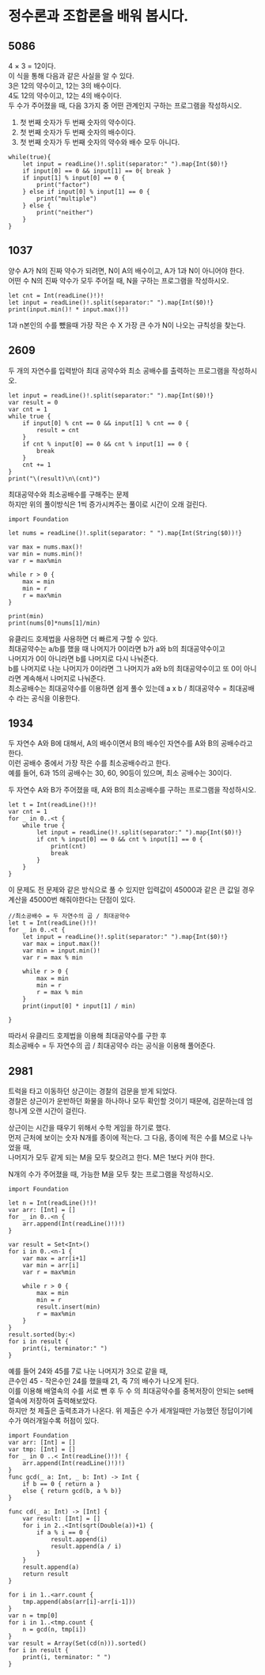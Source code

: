 # 정수론과 조합론을 배워 봅시다.
## 5086
4 × 3 = 12이다.   
이 식을 통해 다음과 같은 사실을 알 수 있다.   
3은 12의 약수이고, 12는 3의 배수이다.   
4도 12의 약수이고, 12는 4의 배수이다.   
두 수가 주어졌을 때, 다음 3가지 중 어떤 관계인지 구하는 프로그램을 작성하시오.   
   
1. 첫 번째 숫자가 두 번째 숫자의 약수이다.
2. 첫 번째 숫자가 두 번째 숫자의 배수이다.
3. 첫 번째 숫자가 두 번째 숫자의 약수와 배수 모두 아니다.
```
while(true){
	let input = readLine()!.split(separator:" ").map{Int($0)!}
	if input[0] == 0 && input[1] == 0{ break }
	if input[1] % input[0] == 0 {
		print("factor")
	} else if input[0] % input[1] == 0 {
		print("multiple")
	} else {
		print("neither")
	}
}
```
## 1037
양수 A가 N의 진짜 약수가 되려면, N이 A의 배수이고, A가 1과 N이 아니어야 한다.   
어떤 수 N의 진짜 약수가 모두 주어질 때, N을 구하는 프로그램을 작성하시오.   
```
let cnt = Int(readLine()!)!
let input = readLine()!.split(separator:" ").map{Int($0)!}
print(input.min()! * input.max()!)
```
1과 n본인의 수를 뺐을때 가장 작은 수 X 가장 큰 수가 N이 나오는 규칙성을 찾는다.   
## 2609
두 개의 자연수를 입력받아 최대 공약수와 최소 공배수를 출력하는 프로그램을 작성하시오.   
```
let input = readLine()!.split(separator:" ").map{Int($0)!}
var result = 0
var cnt = 1
while true {
	if input[0] % cnt == 0 && input[1] % cnt == 0 {
		result = cnt
	}
	if cnt % input[0] == 0 && cnt % input[1] == 0 {
		break
	}
	cnt += 1
}
print("\(result)\n\(cnt)")
```
최대공약수와 최소공배수를 구해주는 문제   
하지만 위의 풀이방식은 1씩 증가시켜주는 풀이로 시간이 오래 걸린다.   
```
import Foundation

let nums = readLine()!.split(separator: " ").map{Int(String($0))!}

var max = nums.max()!
var min = nums.min()!
var r = max%min

while r > 0 {
    max = min
    min = r
    r = max%min
}

print(min)
print(nums[0]*nums[1]/min)
```
유클리드 호제법을 사용하면 더 빠르게 구할 수 있다.   
최대공약수는 a/b를 했을 때 나머지가 0이라면 b가 a와 b의 최대공약수이고   
나머지가 0이 아니라면 b를 나머지로 다시 나눠준다.   
b를 나머지로 나눈 나머지가 0이라면 그 나머지가 a와 b의 최대공약수이고 또 0이 아니라면 계속해서 나머지로 나눠준다.   
최소공배수는 최대공약수를 이용하면 쉽게 풀수 있는데 a x b / 최대공약수 = 최대공배수 라는 공식을 이용한다.   
## 1934
두 자연수 A와 B에 대해서, A의 배수이면서 B의 배수인 자연수를 A와 B의 공배수라고 한다.   
이런 공배수 중에서 가장 작은 수를 최소공배수라고 한다.   
예를 들어, 6과 15의 공배수는 30, 60, 90등이 있으며, 최소 공배수는 30이다.   
   
두 자연수 A와 B가 주어졌을 때, A와 B의 최소공배수를 구하는 프로그램을 작성하시오.   
```
let t = Int(readLine()!)!
var cnt = 1
for _ in 0..<t {
	while true {
		let input = readLine()!.split(separator:" ").map{Int($0)!}
		if cnt % input[0] == 0 && cnt % input[1] == 0 {
			print(cnt)
			break
		}
	}
}
```
이 문제도 전 문제와 같은 방식으로 풀 수 있지만 입력값이 45000과 같은 큰 값일 경우 계산을 45000번 해줘야한다는 단점이 있다.   
```
//최소공배수 = 두 자연수의 곱 / 최대공약수
let t = Int(readLine()!)!
for _ in 0..<t {
	let input = readLine()!.split(separator:" ").map{Int($0)!}
	var max = input.max()!
	var min = input.min()!
	var r = max % min
 
	while r > 0 {
		max = min
		min = r
		r = max % min
	}
	print(input[0] * input[1] / min)
 
}
```
따라서 유클리드 호제법을 이용해 최대공약수를 구한 후   
최소공배수 = 두 자연수의 곱 / 최대공약수 라는 공식을 이용해 풀어준다.   
## 2981
트럭을 타고 이동하던 상근이는 경찰의 검문을 받게 되었다.   
경찰은 상근이가 운반하던 화물을 하나하나 모두 확인할 것이기 때문에, 검문하는데 엄청나게 오랜 시간이 걸린다.   
   
상근이는 시간을 때우기 위해서 수학 게임을 하기로 했다.   
먼저 근처에 보이는 숫자 N개를 종이에 적는다. 그 다음, 종이에 적은 수를 M으로 나누었을 때,   
나머지가 모두 같게 되는 M을 모두 찾으려고 한다. M은 1보다 커야 한다.   
   
N개의 수가 주어졌을 때, 가능한 M을 모두 찾는 프로그램을 작성하시오.   
```
import Foundation

let n = Int(readLine()!)!
var arr: [Int] = []
for _ in 0..<n {
	arr.append(Int(readLine()!)!)
}

var result = Set<Int>()
for i in 0..<n-1 {
	var max = arr[i+1]
	var min = arr[i]
	var r = max%min

	while r > 0 {
    	max = min
    	min = r
	 	result.insert(min)
		r = max%min
	}
}
result.sorted(by:<)
for i in result {
	print(i, terminator:" ")
}
```
예를 들어 24와 45를 7로 나눈 나머지가 3으로 같을 때,   
큰수인 45 - 작은수인 24를 했을때 21, 즉 7의 배수가 나오게 된다.   
이를 이용해 배열속의 수를 서로 뺀 후 두 수 의 최대공약수를 중복저장이 안되는 set배열속에 저장하여 출력해보았다.   
하지만 첫 제출은 출력초과가 나온다. 위 제출은 수가 세개일때만 가능했던 정답이기에 수가 여러개일수록 허점이 있다.   
```
import Foundation
var arr: [Int] = []
var tmp: [Int] = []
for _ in 0 ..< Int(readLine()!)! {
    arr.append(Int(readLine()!)!)
}
func gcd(_ a: Int, _ b: Int) -> Int {
    if b == 0 { return a }
    else { return gcd(b, a % b)}
}

func cd(_ a: Int) -> [Int] {
    var result: [Int] = []
    for i in 2..<Int(sqrt(Double(a))+1) {
        if a % i == 0 {
            result.append(i)
            result.append(a / i)
        }
    }
    result.append(a)
    return result
}

for i in 1..<arr.count {
    tmp.append(abs(arr[i]-arr[i-1]))
}
var n = tmp[0]
for i in 1..<tmp.count {
    n = gcd(n, tmp[i])
}
var result = Array(Set(cd(n))).sorted()
for i in result {
    print(i, terminator: " ")
}
```

